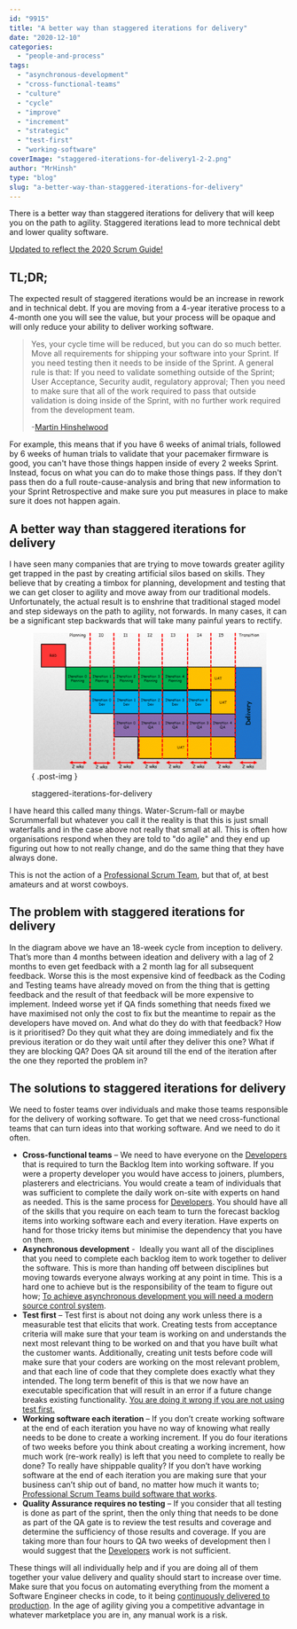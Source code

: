 ```yaml
---
id: "9915"
title: "A better way than staggered iterations for delivery"
date: "2020-12-10"
categories: 
  - "people-and-process"
tags: 
  - "asynchronous-development"
  - "cross-functional-teams"
  - "culture"
  - "cycle"
  - "improve"
  - "increment"
  - "strategic"
  - "test-first"
  - "working-software"
coverImage: "staggered-iterations-for-delivery1-2-2.png"
author: "MrHinsh"
type: "blog"
slug: "a-better-way-than-staggered-iterations-for-delivery"
---
```


There is a better way than staggered iterations for delivery that will keep you on the path to agility. Staggered iterations lead to more technical debt and lower quality software.

[Updated to reflect the 2020 Scrum Guide!](https://nkdagility.com/the-2020-scrum-guide/)

## TL;DR;

The expected result of staggered iterations would be an increase in rework and in technical debt. If you are moving from a 4-year iterative process to a 4-month one you will see the value, but your process will be opaque and will only reduce your ability to deliver working software.

> Yes, your cycle time will be reduced, but you can do so much better. Move all requirements for shipping your software into your Sprint. If you need testing then it needs to be inside of the Sprint. A general rule is that: If you need to validate something outside of the Sprint; User Acceptance, Security audit, regulatory approval; Then you need to make sure that all of the work required to pass that outside validation is doing inside of the Sprint, with no further work required from the development team.
> 
> \-[Martin Hinshelwood](https://nkdagility.com/company/about-us/)

For example, this means that if you have 6 weeks of animal trials, followed by 6 weeks of human trials to validate that your pacemaker firmware is good, you can't have those things happen inside of every 2 weeks Sprint. Instead, focus on what you can do to make those things pass. If they don't pass then do a full route-cause-analysis and bring that new information to your Sprint Retrospective and make sure you put measures in place to make sure it does not happen again.

## A better way than staggered iterations for delivery

I have seen many companies that are trying to move towards greater agility get trapped in the past by creating artificial silos based on skills. They believe that by creating a timbox for planning, development and testing that we can get closer to agility and move away from our traditional models. Unfortunately, the actual result is to enshrine that traditional staged model and step sideways on the path to agility, not forwards. In many cases, it can be a significant step backwards that will take many painful years to rectify.

<figure>

![](images/staggered-iterations-for-delivery-1-1.png)
{ .post-img }

<figcaption>

staggered-iterations-for-delivery

</figcaption>

</figure>

I have heard this called many things. Water-Scrum-fall or maybe Scrummerfall but whatever you call it the reality is that this is just small waterfalls and in the case above not really that small at all. This is often how organisations respond when they are told to "do agile" and they end up figuring out how to not really change, and do the same thing that they have always done.

This is not the action of a [Professional Scrum Team](/the-2020-scrum-guide/#scrum-team), but that of, at best amateurs and at worst cowboys.

## The problem with staggered iterations for delivery

In the diagram above we have an 18-week cycle from inception to delivery. That’s more than 4 months between ideation and delivery with a lag of 2 months to even get feedback with a 2 month lag for all subsequent feedback. Worse this is the most expensive kind of feedback as the Coding and Testing teams have already moved on from the thing that is getting feedback and the result of that feedback will be more expensive to implement. Indeed worse yet if QA finds something that needs fixed we have maximised not only the cost to fix but the meantime to repair as the developers have moved on. And what do they do with that feedback? How is it prioritised? Do they quit what they are doing immediately and fix the previous iteration or do they wait until after they deliver this one? What if they are blocking QA? Does QA sit around till the end of the iteration after the one they reported the problem in?

## The solutions to staggered iterations for delivery

We need to foster teams over individuals and make those teams responsible for the delivery of working software. To get that we need cross-functional teams that can turn ideas into that working software. And we need to do it often.

- **Cross-functional teams** – We need to have everyone on the [Developers](/the-2020-scrum-guide/#developers) that is required to turn the Backlog Item into working software. If you were a property developer you would have access to joiners, plumbers, plasterers and electricians. You would create a team of individuals that was sufficient to complete the daily work on-site with experts on hand as needed. This is the same process for [Developers](https://nkdagility.com/the-2020-scrum-guide/#developers). You should have all of the skills that you require on each team to turn the forecast backlog items into working software each and every iteration. Have experts on hand for those tricky items but minimise the dependency that you have on them.
- **Asynchronous development** -  Ideally you want all of the disciplines that you need to complete each backlog item to work together to deliver the software. This is more than handing off between disciplines but moving towards everyone always working at any point in time. This is a hard one to achieve but is the responsibility of the team to figure out how; [To achieve asynchronous development you will need a modern source control system](https://nkdagility.com/getting-started-with-modern-source-control-system-and-devops/).
- **Test first** – Test first is about not doing any work unless there is a measurable test that elicits that work. Creating tests from acceptance criteria will make sure that your team is working on and understands the next most relevant thing to be worked on and that you have built what the customer wants. Additionally, creating unit tests before code will make sure that your coders are working on the most relevant problem, and that each line of code that they complete does exactly what they intended. The long term benefit of this is that we now have an executable specification that will result in an error if a future change breaks existing functionality. [You are doing it wrong if you are not using test first.](https://nkdagility.com/you-are-doing-it-wrong-if-you-are-not-using-test-first/)
- **Working software each iteration** – If you don’t create working software at the end of each iteration you have no way of knowing what really needs to be done to create a working increment. If you do four iterations of two weeks before you think about creating a working increment, how much work (re-work really) is left that you need to complete to really be done? To really have shippable quality? If you don’t have working software at the end of each iteration you are making sure that your business can’t ship out of band, no matter how much it wants to; [Professional Scrum Teams build software that works](https://nkdagility.com/professional-scrum-teams-build-software-works/).
- **Quality Assurance requires no testing** – If you consider that all testing is done as part of the sprint, then the only thing that needs to be done as part of the QA gate is to review the test results and coverage and determine the sufficiency of those results and coverage. If you are taking more than four hours to QA two weeks of development then I would suggest that the [Developers](https://nkdagility.com/the-2020-scrum-guide/#developers) work is not sufficient.

These things will all individually help and if you are doing all of them together your value delivery and quality should start to increase over time. Make sure that you focus on automating everything from the moment a Software Engineer checks in code, to it being [continuously delivered to production](https://nkdagility.com/continuous-deliver-sprint/). In the age of agility giving you a competitive advantage in whatever marketplace you are in, any manual work is a risk.


